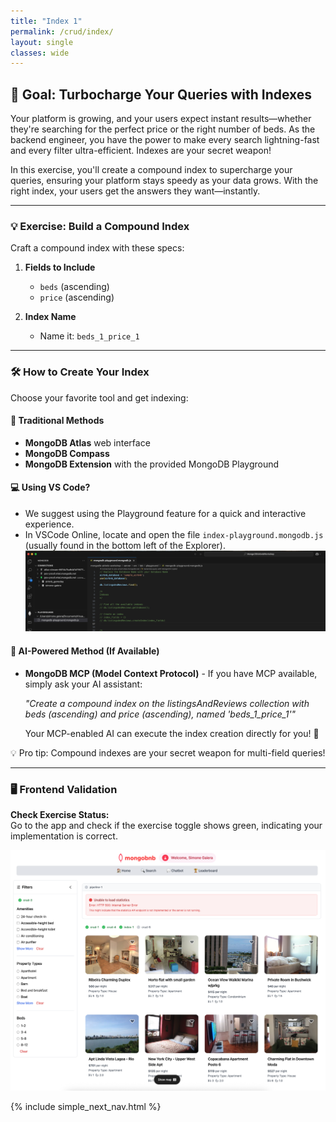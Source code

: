 ```yaml
---
title: "Index 1"
permalink: /crud/index/
layout: single
classes: wide
---
```


## 🚀 Goal: Turbocharge Your Queries with Indexes

Your platform is growing, and your users expect instant results—whether they're searching for the perfect price or the right number of beds. As the backend engineer, you have the power to make every search lightning-fast and every filter ultra-efficient. Indexes are your secret weapon!

In this exercise, you'll create a compound index to supercharge your queries, ensuring your platform stays speedy as your data grows. With the right index, your users get the answers they want—instantly.

---

### 💡 Exercise: Build a Compound Index

Craft a compound index with these specs:

1. **Fields to Include**
   - `beds` (ascending)
   - `price` (ascending)

2. **Index Name**
   - Name it: `beds_1_price_1`

---

### 🛠️ How to Create Your Index

Choose your favorite tool and get indexing:

#### 🎯 **Traditional Methods**
- **MongoDB Atlas** web interface
- **MongoDB Compass**
- **MongoDB Extension** with the provided MongoDB Playground

#### 💻 **Using VS Code?**
- We suggest using the Playground feature for a quick and interactive experience.
- In VSCode Online, locate and open the file `index-playground.mongodb.js` (usually found in the bottom left of the Explorer).
  ![MongoDB Playground](../../assets/images/playground.png)

#### 🤖 **AI-Powered Method (If Available)**
- **MongoDB MCP (Model Context Protocol)** - If you have MCP available, simply ask your AI assistant:
  
  *"Create a compound index on the listingsAndReviews collection with beds (ascending) and price (ascending), named 'beds_1_price_1'"*
  
  Your MCP-enabled AI can execute the index creation directly for you! 🚀

💡 Pro tip: Compound indexes are your secret weapon for multi-field queries!

---

### 🖥️ Frontend Validation

**Check Exercise Status:**  
Go to the app and check if the exercise toggle shows green, indicating your implementation is correct.

![crud-index](../../assets/images/crud-index.png)

{% include simple_next_nav.html %}
